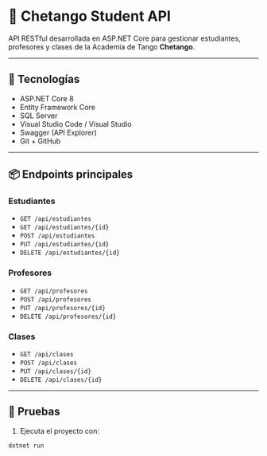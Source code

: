 # 🕺 Chetango Student API

API RESTful desarrollada en ASP.NET Core para gestionar estudiantes, profesores y clases de la Academia de Tango **Chetango**.

---

## 🚀 Tecnologías

- ASP.NET Core 8
- Entity Framework Core
- SQL Server
- Visual Studio Code / Visual Studio
- Swagger (API Explorer)
- Git + GitHub

---

## 📦 Endpoints principales

### Estudiantes
- `GET /api/estudiantes`
- `GET /api/estudiantes/{id}`
- `POST /api/estudiantes`
- `PUT /api/estudiantes/{id}`
- `DELETE /api/estudiantes/{id}`

### Profesores
- `GET /api/profesores`
- `POST /api/profesores`
- `PUT /api/profesores/{id}`
- `DELETE /api/profesores/{id}`

### Clases
- `GET /api/clases`
- `POST /api/clases`
- `PUT /api/clases/{id}`
- `DELETE /api/clases/{id}`

---

## 🧪 Pruebas

1. Ejecuta el proyecto con:

```bash
dotnet run
